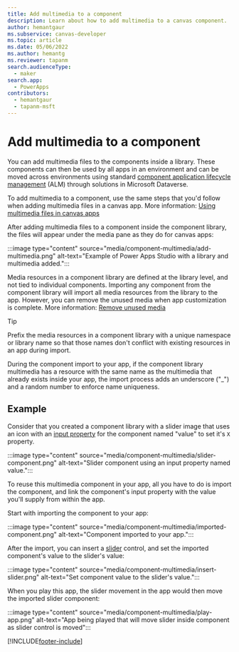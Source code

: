 ```yaml
---
title: Add multimedia to a component
description: Learn about how to add multimedia to a canvas component.
author: hemantgaur
ms.subservice: canvas-developer
ms.topic: article
ms.date: 05/06/2022
ms.author: hemantg
ms.reviewer: tapanm
search.audienceType:
  - maker
search.app:
  - PowerApps
contributors:
  - hemantgaur
  - tapanm-msft
---
```


# Add multimedia to a component

You can add multimedia files to the components inside a library. These components can then be used by all apps in an environment and can be moved across environments using standard [component application lifecycle management](component-library-alm.md) (ALM) through solutions in Microsoft Dataverse.

To add multimedia to a component, use the same steps that you'd follow when adding multimedia files in a canvas app. More information: [Using multimedia files in canvas apps](add-images-pictures-audio-video.md)

After adding multimedia files to a component inside the component library, the files will appear under the media pane as they do for canvas apps:

:::image type="content" source="media/component-multimedia/add-multimedia.png" alt-text="Example of Power Apps Studio with a library and multimedia added.":::

Media resources in a component library are defined at the library level, and not tied to individual components. Importing any component from the component library will import all media resources from the library to the app. However, you can remove the unused media when app customization is complete. More information: [Remove unused media](add-images-pictures-audio-video.md#remove-unused-media)

> [!TIP]
> Prefix the media resources in a component library with a unique namespace or library name so that those names don't conflict with existing resources in an app during import.

During the component import to your app, if the component library multimedia has a resource with the same name as the multimedia that already exists inside your app, the import process adds an underscore ("_") and a random number to enforce name uniqueness.

## Example

Consider that you created a component library with a slider image that uses an icon with an [input property](map-component-input-fields.md) for the component named "value" to set it's `X` property.

:::image type="content" source="media/component-multimedia/slider-component.png" alt-text="Slider component using an input property named value.":::

To reuse this multimedia component in your app, all you have to do is import the component, and link the component's input property with the value you'll supply from within the app.

Start with importing the component to your app:

:::image type="content" source="media/component-multimedia/imported-component.png" alt-text="Component imported to your app.":::

After the import, you can insert a [slider](controls/control-slider.md) control, and set the imported component's value to the slider's value:

:::image type="content" source="media/component-multimedia/insert-slider.png" alt-text="Set component value to the slider's value.":::

When you play this app, the slider movement in the app would then move the imported slider component:

:::image type="content" source="media/component-multimedia/play-app.png" alt-text="App being played that will move slider inside component as slider control is moved":::

[!INCLUDE[footer-include](../../includes/footer-banner.md)]
